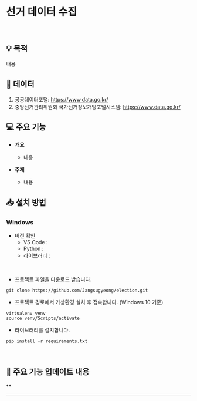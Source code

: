 # 선거 데이터 수집
<br/>

## 💡 목적

내용
<br/>

## 📁 데이터
1. 공공데이터포털: <https://www.data.go.kr/> <br/>
2. 중앙선거관리위원회 국가선거정보개방포털시스템: <https://www.data.go.kr/>

## 💻 주요 기능

- **개요**
  - 내용

- **주제**
  - 내용

## 📥 설치 방법

### Windows
- 버전 확인
  - VS Code : 
  - Python : 
  - 라이브러리 : 
</br>

- 프로젝트 파일을 다운로드 받습니다.
```
git clone https://github.com/Jangsugyeong/election.git
```
- 프로젝트 경로에서 가상환경 설치 후 접속합니다. (Windows 10 기준)
```
virtualenv venv
source venv/Scripts/activate
```
- 라이브러리를 설치합니다.
```
pip install -r requirements.txt
```
<br/>

## 📅 주요 기능 업데이트 내용 <br/>
**

---
